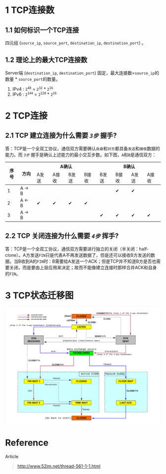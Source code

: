 
# 1 TCP连接数

## 1.1 如何标识一个TCP连接

四元组 (`source_ip`, `source_port`, `destination_ip`, `destination_port`) 。

## 1.2 理论上的最大TCP连接数

Server端 (`destination_ip`, `destination_port`) 固定，最大连接数=`source_ip`的数量 * `source_port`的数量。

1. IPv4 : <code>2<sup>48</sup></code> = <code>2<sup>32</sup></code> * <code>2<sup>16</sup></code>
1. IPv6 : <code>2<sup>144</sup></code> = <code>2<sup>128</sup></code> * <code>2<sup>16</sup></code>


# 2 TCP连接

## 2.1 TCP 建立连接为什么需要 *`3步`* 握手?

答：TCP是一个全双工协议，通信双方需要确认`自身`和`对方`都具备`发送`和`接收`数据的能力。而 *`3步`* 握手是确认上述能力的最小交互步数。如下图，`A`和`B`是通信双方：

<table>
  <thead>
    <tr>
      <th rowspan="2">序号</th>
      <th rowspan="2">方向</th>
      <th colspan="4">A确认</th>
      <th colspan="4">B确认</th>
    </tr>
    <tr>
      <td>A发送</td>
      <td>A接收</td>
      <td>B发送</td>
      <td>B接收</td>
      <td>B发送</td>
      <td>B接收</td>
      <td>A发送</td>
      <td>A接收</td>
    </tr>
  </thead>
  <tbody>
    <tr>
      <td>1</td>
      <td>
        A -&gt; B
      </td>
      <td></td>
      <td></td>
      <td></td>
      <td></td>
      <td></td>
      <td>✔</td>
      <td>✔</td>
      <td></td>
    </tr>
    <tr>
      <td>2</td>
      <td>
        A &lt;- B
      </td>
      <td>✔</td>
      <td>✔</td>
      <td>✔</td>
      <td>✔</td>
      <td></td>
      <td></td>
      <td></td>
      <td></td>
    </tr>
    <tr>
      <td>3</td>
      <td>
        A -&gt; B
      </td>
      <td></td>
      <td></td>
      <td></td>
      <td></td>
      <td>✔</td>
      <td>✔</td>
      <td>✔</td>
      <td>✔</td>
    </tr>
  </tbody>
</table>

## 2.2 TCP 关闭连接为什么需要 *`4步`* 挥手?

答：TCP是一个全双工协议，通信双方需要进行独立的关闭（半关闭：half-clone）。A方发送`FIN`只是代表A不再发送数据了，但是还可以接收B方发送的数据。当B收到A的`FIN`时：B需要给A发送一个ACK；但是TCP并不知道B方是否也需要关闭，而是要由上层应用来决定；故而不能像建立连接时那样合并ACK和自身的`FIN`。


# 3 TCP状态迁移图

![TCP State Diagram](img/tcp.state-diagram.svg)


# Reference

Article
> http://www.52im.net/thread-561-1-1.html
